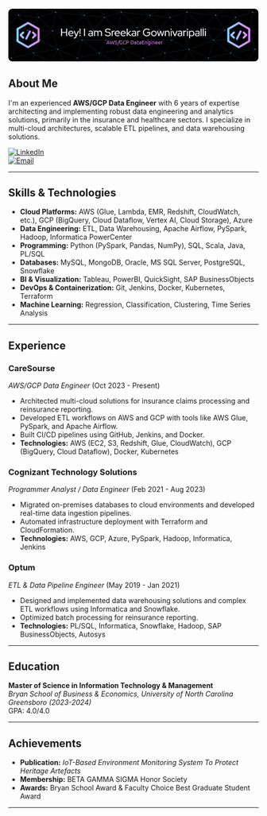 

![Profile Banner](./github-header-image.png)  

## About Me

I'm an experienced **AWS/GCP Data Engineer** with 6 years of expertise architecting and implementing robust data engineering and analytics solutions, primarily in the insurance and healthcare sectors. I specialize in multi-cloud architectures, scalable ETL pipelines, and data warehousing solutions.

[![LinkedIn](https://img.shields.io/badge/LinkedIn-SreekarG-blue?style=for-the-badge&logo=linkedin)](https://www.linkedin.com/in/sreekar-g)  
[![Email](https://img.shields.io/badge/Email-sreekar.gpalli@gmail.com-c14438?style=for-the-badge&logo=gmail)](mailto:sreekar.gpalli@gmail.com)

---

## Skills & Technologies

- **Cloud Platforms:** AWS (Glue, Lambda, EMR, Redshift, CloudWatch, etc.), GCP (BigQuery, Cloud Dataflow, Vertex AI, Cloud Storage), Azure  
- **Data Engineering:** ETL, Data Warehousing, Apache Airflow, PySpark, Hadoop, Informatica PowerCenter  
- **Programming:** Python (PySpark, Pandas, NumPy), SQL, Scala, Java, PL/SQL  
- **Databases:** MySQL, MongoDB, Oracle, MS SQL Server, PostgreSQL, Snowflake  
- **BI & Visualization:** Tableau, PowerBI, QuickSight, SAP BusinessObjects  
- **DevOps & Containerization:** Git, Jenkins, Docker, Kubernetes, Terraform  
- **Machine Learning:** Regression, Classification, Clustering, Time Series Analysis

---

## Experience

### **CareSourse**  
*AWS/GCP Data Engineer* (Oct 2023 - Present)  
- Architected multi-cloud solutions for insurance claims processing and reinsurance reporting.  
- Developed ETL workflows on AWS and GCP with tools like AWS Glue, PySpark, and Apache Airflow.  
- Built CI/CD pipelines using GitHub, Jenkins, and Docker.  
- **Technologies:** AWS (EC2, S3, Redshift, Glue, CloudWatch), GCP (BigQuery, Cloud Dataflow), Docker, Kubernetes

### **Cognizant Technology Solutions**  
*Programmer Analyst / Data Engineer* (Feb 2021 - Aug 2023)  
- Migrated on-premises databases to cloud environments and developed real-time data ingestion pipelines.  
- Automated infrastructure deployment with Terraform and CloudFormation.  
- **Technologies:** AWS, GCP, Azure, PySpark, Hadoop, Informatica, Jenkins

### **Optum**  
*ETL & Data Pipeline Engineer* (May 2019 - Jan 2021)  
- Designed and implemented data warehousing solutions and complex ETL workflows using Informatica and Snowflake.  
- Optimized batch processing for reinsurance reporting.  
- **Technologies:** PL/SQL, Informatica, Snowflake, Hadoop, SAP BusinessObjects, Autosys

---

## Education

**Master of Science in Information Technology & Management**  
*Bryan School of Business & Economics, University of North Carolina Greensboro (2023-2024)*  
GPA: 4.0/4.0

---

## Achievements

- **Publication:** *IoT-Based Environment Monitoring System To Protect Heritage Artefacts*  
- **Membership:** BETA GAMMA SIGMA Honor Society  
- **Awards:** Bryan School Award & Faculty Choice Best Graduate Student Award

---

<!---
SreekarGpalli/SreekarGpalli is a ✨ special ✨ repository because its `README.md` (this file) appears on your GitHub profile.
You can click the Preview link to take a look at your changes.
--->
